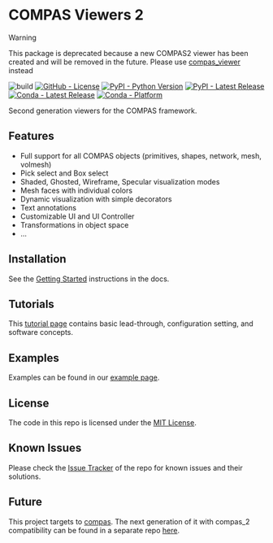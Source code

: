 # COMPAS Viewers 2

> [!WARNING]
> This package is deprecated because a new COMPAS2 viewer has been created and will be removed in the future.
> Please use [compas_viewer](https://github.com/compas-dev/compas_viewer) instead

![build](https://github.com/compas-dev/compas_view2/workflows/build/badge.svg)
[![GitHub - License](https://img.shields.io/github/license/compas-dev/compas_view2.svg)](https://github.com/compas-dev/compas_view2)
[![PyPI - Python Version](https://img.shields.io/pypi/pyversions/compas_view2.svg)](https://pypi.python.org/project/compas_view2)
[![PyPI - Latest Release](https://img.shields.io/pypi/v/compas_view2.svg)](https://pypi.python.org/project/compas_view2)
[![Conda - Latest Release](https://anaconda.org/conda-forge/compas_view2/badges/version.svg)](https://anaconda.org/conda-forge/compas_view2)
[![Conda - Platform](https://img.shields.io/conda/pn/conda-forge/compas_view2)](https://anaconda.org/conda-forge/compas_view2)

Second generation viewers for the COMPAS framework.


## Features

-   Full support for all COMPAS objects (primitives, shapes, network, mesh, volmesh)
-   Pick select and Box select
-   Shaded, Ghosted, Wireframe, Specular visualization modes
-   Mesh faces with individual colors
-   Dynamic visualization with simple decorators
-   Text annotations
-   Customizable UI and UI Controller
-   Transformations in object space
-   ...

## Installation

See the [Getting Started](https://compas.dev/compas_view2/latest/gettingstarted.html) instructions in the docs.

## Tutorials

This [tutorial page](https://compas.dev/compas_view2/latest/tutorials.html) contains basic lead-through, configuration setting, and software concepts.

## Examples

Examples can be found in our [example page](https://compas.dev/compas_view2/latest/examples.html).

## License

The code in this repo is licensed under the [MIT License](LICENCSE).

## Known Issues

Please check the [Issue Tracker](https://github.com/compas-dev/compas_view2/issues) of the repo for known issues and their solutions.

## Future

This project targets to [compas](https://github.com/compas-dev/compas). The next generation of it with compas_2 compatibility can be found in a separate repo [here](https://github.com/compas-dev/compas_viewer).
